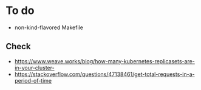 # To do

- non-kind-flavored Makefile

## Check

- https://www.weave.works/blog/how-many-kubernetes-replicasets-are-in-your-cluster-
- https://stackoverflow.com/questions/47138461/get-total-requests-in-a-period-of-time